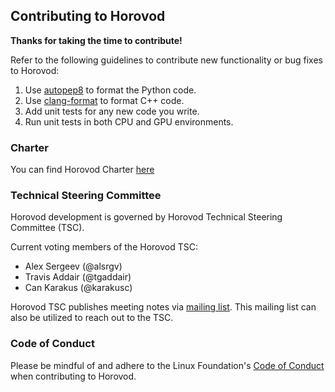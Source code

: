 ## Contributing to Horovod

**Thanks for taking the time to contribute!**

Refer to the following guidelines to contribute new functionality or bug fixes to Horovod:
1. Use [autopep8](https://github.com/hhatto/autopep8) to format the Python code.
2. Use [clang-format](https://clang.llvm.org/docs/ClangFormat.html) to format C++ code.
3. Add unit tests for any new code you write.
4. Run unit tests in both CPU and GPU environments.

### Charter

You can find Horovod Charter [here](https://wiki.lfai.foundation/download/attachments/7733301/Horovod%20Project%20Technical%20Charter%2012-22-2018%20FINAL.pdf?version=1&modificationDate=1558389484000&api=v2)

### Technical Steering Committee

Horovod development is governed by Horovod Technical Steering Committee (TSC).

Current voting members of the Horovod TSC:
* Alex Sergeev (@alsrgv)
* Travis Addair (@tgaddair)
* Can Karakus (@karakusc)

Horovod TSC publishes meeting notes via [mailing list](https://lists.lfai.foundation/g/horovod-tsc).
This mailing list can also be utilized to reach out to the TSC.

### Code of Conduct

Please be mindful of and adhere to the Linux Foundation's
[Code of Conduct](https://lfprojects.org/policies/code-of-conduct>) when contributing to Horovod.
